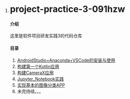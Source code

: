 1. # project-practice-3-091hzw

   #### 介绍

   这里是软件项目研发实践3的代码仓库

   #### 目录

   1. [AndroidStudio+Anaconda+VSCode的安装与使用](01_AndroidStudio+Anaconda+VSCode的安装与使用)
   2. [构建第一个Kotlin应用](02_构建第一个Kotlin应用)
   3. [构建CameraX应用](03_构建CameraX应用)
   4. [Jupyter_Notebook实践](04_Jupyter_Notebook实践)
   5. [实现基本的图像分类APP](05_实现基本的图像分类APP)
   6. 未完待续。。。
